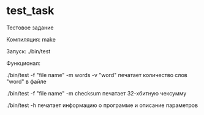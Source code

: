 # test_task
Тестовое задание

Компиляция: make

Запуск: ./bin/test

Функционал:

./bin/test -f "file name" -m words -v "word"    печатает количество слов "word" в файле

./bin/test -f "file name" -m checksum           печатает 32-хбитную чексумму

./bin/test -h                                   печатает информацию о программе и описание параметров
